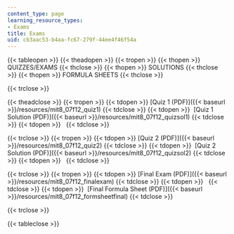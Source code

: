 ```yaml
---
content_type: page
learning_resource_types:
- Exams
title: Exams
uid: cb3aac53-b4aa-fc67-279f-44ee4f46f54a
---
```


{{< tableopen >}}
{{< theadopen >}}
{{< tropen >}}
{{< thopen >}}
QUIZZES/EXAMS
{{< thclose >}}
{{< thopen >}}
SOLUTIONS
{{< thclose >}}
{{< thopen >}}
FORMULA SHEETS
{{< thclose >}}

{{< trclose >}}

{{< theadclose >}}
{{< tropen >}}
{{< tdopen >}}
[Quiz 1 (PDF)]({{< baseurl >}}/resources/mit8_07f12_quiz1)
{{< tdclose >}}
{{< tdopen >}}
 [Quiz 1 Solution (PDF)]({{< baseurl >}}/resources/mit8_07f12_quizsol1)
{{< tdclose >}}
{{< tdopen >}}
 
{{< tdclose >}}

{{< trclose >}}
{{< tropen >}}
{{< tdopen >}}
[Quiz 2 (PDF)]({{< baseurl >}}/resources/mit8_07f12_quiz2)
{{< tdclose >}}
{{< tdopen >}}
 [Quiz 2 Solution (PDF)]({{< baseurl >}}/resources/mit8_07f12_quizsol2)
{{< tdclose >}}
{{< tdopen >}}
 
{{< tdclose >}}

{{< trclose >}}
{{< tropen >}}
{{< tdopen >}}
[Final Exam (PDF)]({{< baseurl >}}/resources/mit8_07f12_finalexam)
{{< tdclose >}}
{{< tdopen >}}
 
{{< tdclose >}}
{{< tdopen >}}
 [Final Formula Sheet (PDF)]({{< baseurl >}}/resources/mit8_07f12_formsheetfinal)
{{< tdclose >}}

{{< trclose >}}

{{< tableclose >}}